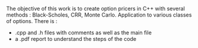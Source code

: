 The objective of this work is to create option pricers in C++ with several methods : Black-Scholes, CRR, Monte Carlo. Application to various classes of options. There is :
 - .cpp and .h files with comments as well as the main file
 - a .pdf report to understand the steps of the code
